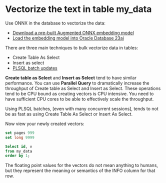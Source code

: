 # Vectorize the text in table my_data 

Use ONNX in the database to vectorize the data:
- [Download a pre-built Augmented ONNX embedding model](../ONNX/Download%20prebuilt%20Augmented%20ONNX%20file.md)
- [Load the embedding model into Oracle Database 23ai](../ONNX/Load%20the%20ONNX%20model.md)

There are three main techniques to bulk vectorize data in tables:
- Create Table As Select
- Insert as select
- [PLSQL batch updates](../data/PLSQL_batch_vectorize.md)


**Create table as Select** and **Insert as Select** tend to have similar performance.  You can use **Parallel Query** to dramatically increase the throughput of Create table as Select and Insert as Select.  These operations tend to be CPU bound as creating vectors is CPU intensive.  You need to have sufficient CPU cores to be able to effectively scale the throughput.

Using PLSQL batches, [even with many concurrent sessions], tends to not be as fast as using Create Table As Select or Insert As Select.

Now view your newly created vectors:

```SQL
set pages 999
set long 9999

Select id, v
from my_data
order by 1;
```

The floating point values for the vectors do not mean anything to humans, but they represent the meaning or semantics of the INFO column for that row.

